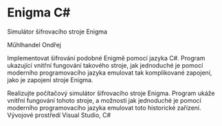 # Enigma C#

Simulátor šifrovacího stroje Enigma

Műhlhandel Ondřej

Implementovat šifrování podobné Enigmě pomocí jazyka C#. Program ukazující vnitřní fungování takového stroje, jak jednoduché je pomocí moderního programovacího jazyka emulovat tak komplikované zapojení, jako je zapojení stroje Enigma.

Realizujte počítačový simulátor šifrovacího stroje Enigma. Program ukáže vnitřní fungování tohoto stroje, a možnosti jak jednoduché je pomocí moderního programovacího jazyka emulovat toto historické zařízení. Vývojové prostředí Visual Studio, C#

